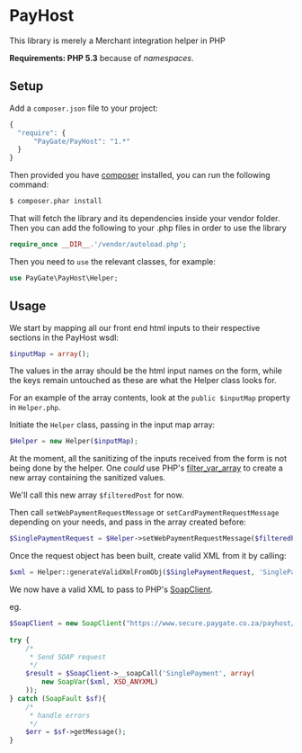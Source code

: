 # PayHost #

This library is merely a Merchant integration helper in PHP

**Requirements: PHP 5.3** because of *namespaces*.

## Setup ##

Add a `composer.json` file to your project:

```javascript
{
  "require": {
      "PayGate/PayHost": "1.*"
  }
}
```
Then provided you have [composer](http://getcomposer.org) installed, you can run the following command:
 
```bash
$ composer.phar install
```

That will fetch the library and its dependencies inside your vendor folder. Then you can add the following to your
.php files in order to use the library

```php
require_once __DIR__.'/vendor/autoload.php';
```

Then you need to `use` the relevant classes, for example:

```php
use PayGate\PayHost\Helper;
```

## Usage ##

We start by mapping all our front end html inputs to their respective sections in the PayHost wsdl:
```php
$inputMap = array();
```

The values in the array should be the html input names on the form, while the keys remain untouched as these are what the Helper class looks for.

For an example of the array contents, look at the `public $inputMap` property in `Helper.php`.

Initiate the `Helper` class, passing in the input map array:

```php
$Helper = new Helper($inputMap);
```
At the moment, all the sanitizing of the inputs received from the form is not being done by the helper.
One *could* use PHP's [filter_var_array](http://php.net/manual/en/function.filter-var-array.php) to create a new array containing the sanitized values.

We'll call this new array `$filteredPost` for now.

Then call `setWebPaymentRequestMessage` or `setCardPaymentRequestMessage` depending on your needs, and pass in the array created before:

```php
$SinglePaymentRequest = $Helper->setWebPaymentRequestMessage($filteredPost);
```

Once the request object has been built, create valid XML from it by calling:

```php
$xml = Helper::generateValidXmlFromObj($SinglePaymentRequest, 'SinglePaymentRequest');
```
We now have a valid XML to pass to PHP's [SoapClient](http://php.net/manual/en/soapclient.soapclient.php).

eg.
```php
$SoapClient = new SoapClient("https://www.secure.paygate.co.za/payhost/process.trans?wsdl", array('trace' => 1)); //point to WSDL and set trace value to debug
 
try {
    /*
     * Send SOAP request
     */
    $result = $SoapClient->__soapCall('SinglePayment', array(
        new SoapVar($xml, XSD_ANYXML)
    ));
} catch (SoapFault $sf){
    /*
     * handle errors
     */
    $err = $sf->getMessage();
}
```